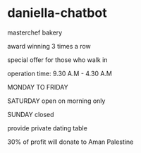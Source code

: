 # daniella-chatbot
masterchef bakery

award winning 3 times a row

special offer for those who walk in 

operation time:
9.30 A.M - 4.30 A.M 

MONDAY TO FRIDAY 

SATURDAY open on morning only

SUNDAY closed

provide private dating table

30% of profit will donate to Aman Palestine

